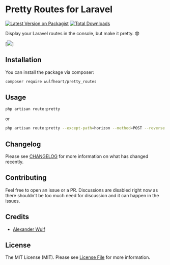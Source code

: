 # Pretty Routes for Laravel

[![Latest Version on Packagist](https://img.shields.io/packagist/v/wulfheart/pretty_routes.svg?style=flat-square)](https://packagist.org/packages/wulfheart/pretty_routes)
[![Total Downloads](https://img.shields.io/packagist/dt/wulfheart/pretty_routes.svg?style=flat-square)](https://packagist.org/packages/wulfheart/pretty_routes)

Display your Laravel routes in the console, but make it pretty. 😎

[<img src="https://user-images.githubusercontent.com/25671390/116441604-e0aa3300-a851-11eb-9e98-a59ff356c9dc.png"/>]

## Installation

You can install the package via composer:

```bash
composer require wulfheart/pretty_routes
```

## Usage

```bash
php artisan route:pretty
```
or

```bash
php artisan route:pretty --except-path=horizon --method=POST --reverse
```

## Changelog

Please see [CHANGELOG](CHANGELOG.md) for more information on what has changed recently.

## Contributing

Feel free to open an issue or a PR. Discussions are disabled right now as there shouldn't be too much need for discussion and it can happen in the issues.

## Credits

- [Alexander Wulf](https://github.com/Wulfheart)

## License

The MIT License (MIT). Please see [License File](LICENSE.md) for more information.
